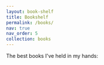```yaml
---
layout: book-shelf
title: Bookshelf
permalink: /books/
nav: true
nav_order: 5
collection: books
---
```

The best books I've held in my hands:


